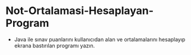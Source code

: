 # Not-Ortalamasi-Hesaplayan-Program
- Java ile sınav puanlarını kullanıcıdan alan ve ortalamalarını hesaplayıp ekrana bastırılan programı yazın.
